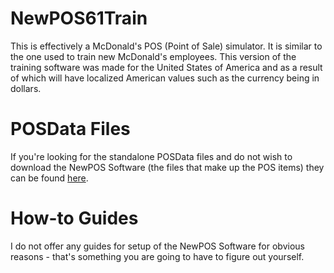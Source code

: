 # NewPOS61Train
 This is effectively a McDonald's POS (Point of Sale) simulator. It is similar to the one used to train new McDonald's employees.
 This version of the training software was made for the United States of America and as a result of which will have localized American values such as the currency being in dollars. 
# POSData Files
If you're looking for the standalone POSData files and do not wish to download the NewPOS Software (the files that make up the POS items) they can be found [here](https://github.com/SavageSzymGroup/NP6-posdata).
# How-to Guides
I do not offer any guides for setup of the NewPOS Software for obvious reasons - that's something you are going to have to figure out yourself.

